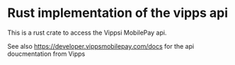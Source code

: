 # Rust implementation of the vipps api

This is a rust crate to access the Vippsi MobilePay api.

See also https://developer.vippsmobilepay.com/docs for the api doucmentation from Vipps 
